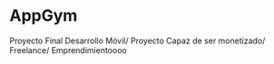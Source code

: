 # AppGym
Proyecto Final Desarrollo Móvil/ Proyecto Capaz de ser monetizado/ Freelance/ Emprendimientoooo
